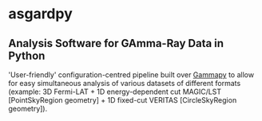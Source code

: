 # asgardpy
## Analysis Software for GAmma-Ray Data in Python

'User-friendly' configuration-centred pipeline built over [Gammapy](https://github.com/gammapy/gammapy) to allow for easy simultaneous analysis of various datasets of different formats (example: 3D Fermi-LAT + 1D energy-dependent cut MAGIC/LST [PointSkyRegion geometry] + 1D fixed-cut VERITAS [CircleSkyRegion geometry]). 
